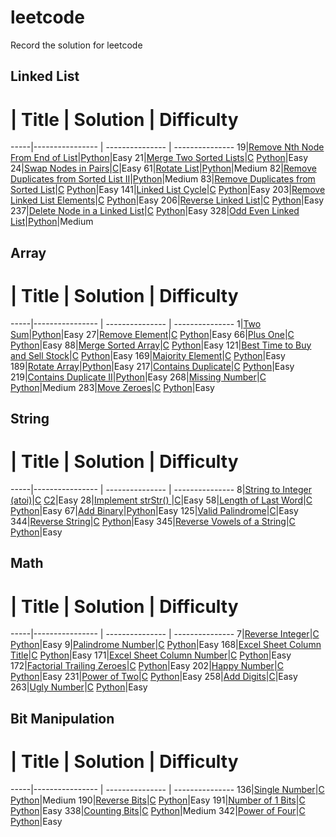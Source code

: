 # leetcode
Record the solution for leetcode

## Linked List
 #   | Title           |  Solution       | Difficulty
-----|---------------- | --------------- | ---------------
19|[Remove Nth Node From End of List](https://leetcode.com/problems/remove-nth-node-from-end-of-list/)|[Python](./python/19_removeNthFromEnd.py)|Easy
21|[Merge Two Sorted Lists](https://leetcode.com/problems/merge-two-sorted-lists/)|[C](./C/21_mergeTwoLists.c) [Python](./python/21_mergeTwoLists.py)|Easy
24|[Swap Nodes in Pairs](https://leetcode.com/problems/swap-nodes-in-pairs/)|[C](./C/24_swapPairs.c)|Easy
61|[Rotate List](https://leetcode.com/problems/rotate-list/)|[Python](./python/61_rotateRight.py)|Medium
82|[Remove Duplicates from Sorted List II](https://leetcode.com/problems/remove-duplicates-from-sorted-list-ii/)|[Python](./python/82_deleteDuplicates2.py)|Medium
83|[Remove Duplicates from Sorted List](https://leetcode.com/problems/remove-duplicates-from-sorted-list/)|[C](./C/83_deleteDuplicates.c) [Python](./python/83_deleteDuplicates.py)|Easy
141|[Linked List Cycle](https://leetcode.com/problems/linked-list-cycle/)|[C](./C/141_hasCycle.c) [Python](./python/141_hasCycle.py)|Easy
203|[Remove Linked List Elements](https://leetcode.com/problems/remove-linked-list-elements/)|[C](./C/203_removeElements.c) [Python](./python/203_removeElements.py)|Easy
206|[Reverse Linked List](https://leetcode.com/problems/reverse-linked-list/)|[C](./C/206_reverseList.c) [Python](./python/206_reverseList.py)|Easy
237|[Delete Node in a Linked List](https://leetcode.com/problems/delete-node-in-a-linked-list/)|[C](./C/237_deleteNode.c) [Python](./python/237_deleteNode.py)|Easy
328|[Odd Even Linked List](https://leetcode.com/problems/odd-even-linked-list/)|[Python](./python/328_oddEvenList.py)|Medium


## Array
 #   | Title           |  Solution       | Difficulty
-----|---------------- | --------------- | ---------------
1|[Two Sum](https://leetcode.com/problems/two-sum/)|[Python](./python/1_twoSum.py)|Easy
27|[Remove Element](https://leetcode.com/problems/remove-element/)|[C](./C/27_removeElement.c) [Python](./python/27_removeElement.py)|Easy
66|[Plus One](https://leetcode.com/problems/plus-one/)|[C](./C/66_plusOne.c) [Python](./python/66_plusOne.py)|Easy
88|[Merge Sorted Array](https://leetcode.com/problems/merge-sorted-array/)|[C](./C/88_merge.c) [Python](./python/88_merge.py)|Easy
121|[Best Time to Buy and Sell Stock](https://leetcode.com/problems/best-time-to-buy-and-sell-stock/)|[C](./C/121_maxProfit.c) [Python](./python/121_maxProfit.py)|Easy
169|[Majority Element](https://leetcode.com/problems/majority-element/)|[C](./C/169_majorityElement.c) [Python](./python/169_majorityElement.py)|Easy
189|[Rotate Array](https://leetcode.com/problems/rotate-array/)|[Python](./python/189_rotate.py)|Easy
217|[Contains Duplicate](https://leetcode.com/problems/contains-duplicate/)|[C](./C/217_containsDuplicate.c) [Python](./python/217_containsDuplicate.py)|Easy
219|[Contains Duplicate II](https://leetcode.com/problems/contains-duplicate-ii/)|[Python](./python/219_containsNearbyDuplicate.py)|Easy
268|[Missing Number](https://leetcode.com/problems/missing-number/)|[C](./C/268_missingNumber.c) [Python](./python/268_missingNumber.py)|Medium
283|[Move Zeroes](https://leetcode.com/problems/move-zeroes/)|[C](./C/283_moveZeroes.c) [Python](./python/283_moveZeroes.py)|Easy


## String
 #   | Title           |  Solution       | Difficulty
-----|---------------- | --------------- | ---------------
8|[String to Integer (atoi)](https://leetcode.com/problems/string-to-integer-atoi/)|[C](./C/8_myAtoi.c) [C2](./C/8_myAtoi2.c)|Easy
28|[Implement strStr() ](https://leetcode.com/problems/implement-strstr/)|[C](./C/28_strStr.c)|Easy
58|[Length of Last Word](https://leetcode.com/problems/length-of-last-word/)|[C](./C/58_lengthOfLastWord.c) [Python](./python/58_lengthOfLastWord.py)|Easy
67|[Add Binary](https://leetcode.com/problems/add-binary/)|[Python](./python/67_addBinary.py)|Easy
125|[Valid Palindrome](https://leetcode.com/problems/valid-palindrome/)|[C](./C/125_isPalindrome.c)|Easy
344|[Reverse String](https://leetcode.com/problems/reverse-string/)|[C](./C/344_reverseString.c) [Python](./python/344_reverseString.py)|Easy
345|[Reverse Vowels of a String](https://leetcode.com/problems/reverse-vowels-of-a-string/)|[C](./C/345_reverseVowels.c) [Python](./python/345_reverseVowels.py)|Easy




## Math
 #   | Title           |  Solution       | Difficulty
-----|---------------- | --------------- | ---------------
7|[Reverse Integer](https://leetcode.com/problems/reverse-integer/)|[C](./C/7_reverse.c) [Python](./python/7_reverse.py)|Easy
9|[Palindrome Number](https://leetcode.com/problems/palindrome-number/)|[C](./C/9_isPalindrome.c) [Python](./python/9_isPalindrome.py)|Easy
168|[Excel Sheet Column Title](https://leetcode.com/problems/excel-sheet-column-title/)|[C](./C/168_convertToTitle.c) [Python](./python/168_convertToTitle.py)|Easy
171|[Excel Sheet Column Number](https://leetcode.com/problems/excel-sheet-column-number/)|[C](./C/171_titleToNumber.c) [Python](./python/171_titleToNumber.py)|Easy
172|[Factorial Trailing Zeroes](https://leetcode.com/problems/factorial-trailing-zeroes/)|[C](./C/172_trailingZeroes.c) [Python](./python/172_trailingZeroes.py)|Easy
202|[Happy Number](https://leetcode.com/problems/happy-number/)|[C](./C/202_isHappy.c) [Python](./python/202_isHappy.py)|Easy
231|[Power of Two](https://leetcode.com/problems/power-of-two/)|[C](./C/231_isPowerOfTwo.c) [Python](./python/231_isPowerOfTwo.py)|Easy
258|[Add Digits](https://leetcode.com/problems/add-digits/)|[C](./C/258_addDigits.c)|Easy
263|[Ugly Number](https://leetcode.com/problems/ugly-number/)|[C](./C/263_isUgly.c) [Python](./python/263_isUgly.py)|Easy


## Bit Manipulation
 #   | Title           |  Solution       | Difficulty
-----|---------------- | --------------- | ---------------
136|[Single Number](https://leetcode.com/problems/single-number/)|[C](./C/136_singleNumber.c) [Python](./python/136_singleNumber.py)|Medium
190|[Reverse Bits](https://leetcode.com/problems/reverse-bits/)|[C](./C/190_reverseBits.c) [Python](./python/190_reverseBits.py)|Easy
191|[Number of 1 Bits](https://leetcode.com/problems/number-of-1-bits/)|[C](./C/191_hammingWeight.c) [Python](./python/191_hammingWeight.py)|Easy
338|[Counting Bits](https://leetcode.com/problems/counting-bits/)|[C](./C/338_countBits.c) [Python](./python/338_countBits.py)|Medium
342|[Power of Four](https://leetcode.com/problems/power-of-four/)|[C](./C/342_isPowerOfFour.c) [Python](./python/342_isPowerOfFour.py)|Easy

